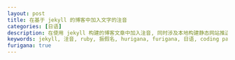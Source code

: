 ```yaml
---
layout: post
title: 在基于 jekyll 的博客中加入文字的注音
categories: [日语]
description: 在使用 jekyll 构建的博客文章中加入注音, 同时涉及本地构建静态网站推送 github page / coding page 的方法
keywords: jekyll, 注音, ruby, 振假名, hurigana, furigana, 日语, coding page, github page, 百度收录, 静态网页
furigana: true
---
```

